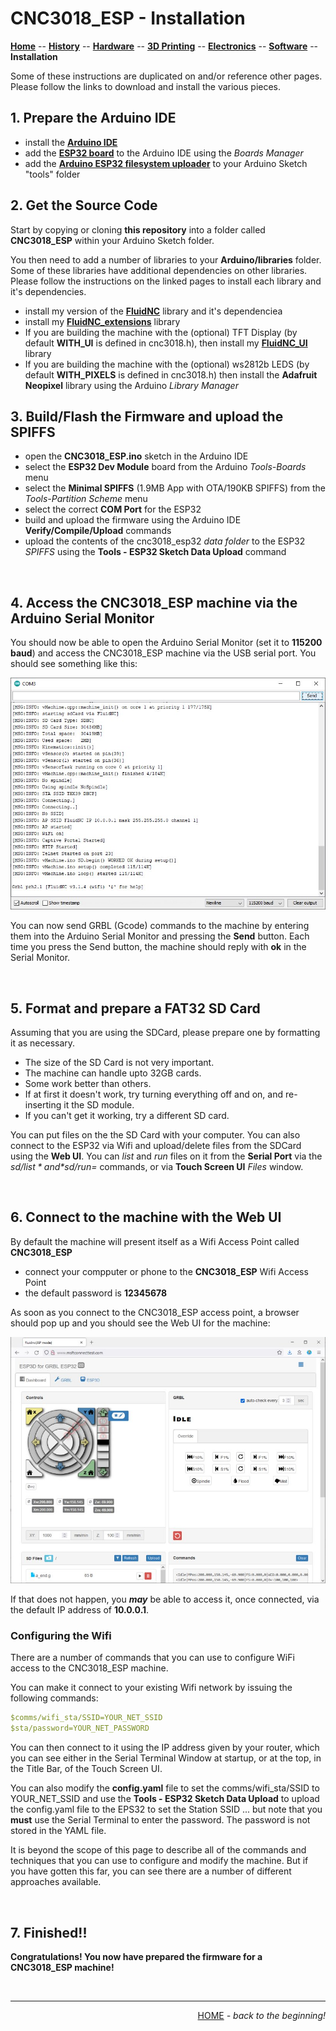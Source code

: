 # CNC3018_ESP - Installation

**[Home](readme.md)** --
**[History](history.md)** --
**[Hardware](hardware.md)** --
**[3D Printing](3dPrinting.md)** --
**[Electronics](electronics.md)** --
**[Software](software.md)** --
**Installation**

Some of these instructions are duplicated on and/or reference other pages.
Please follow the links to download and install the various pieces.

## 1. Prepare the Arduino IDE

- install the [**Arduino IDE**](https://www.arduino.cc/en/software)
- add the [**ESP32 board**](https://docs.espressif.com/projects/arduino-esp32/en/latest/installing.html)
to the Arduino IDE using the *Boards Manager*
- add the [**Arduino ESP32 filesystem uploader**](https://github.com/me-no-dev/arduino-esp32fs-plugin)
to your Arduino Sketch "tools" folder

## 2. Get the Source Code

Start by copying or cloning **this repository** into a folder called **CNC3018_ESP**
within your Arduino Sketch folder.

You then need to add a number of libraries to your **Arduino/libraries** folder.
Some of these libraries have additional dependencies on other libraries.
Please follow the instructions on the linked pages to install each library and it's dependencies.

- install my version of the [**FluidNC**](https://github.com/phorton1/Arduino-libraries-FluidNC) library and it's dependenciea
- install my [**FluidNC_extensions**](https://github.com/phorton1/Arduino-libraries-FluidNC_extensions) library
- If you are building the machine with the (optional) TFT Display
 (by default **WITH_UI** is defined in cnc3018.h),
 then install my [**FluidNC_UI**](https://github.com/phorton1/Arduino-libraries-FluidNC_UI) library
- If you are building the machine with the (optional) ws2812b LEDS
 (by default **WITH_PIXELS** is defined in cnc3018.h)
 then install the **Adafruit Neopixel** library using the Arduino *Library Manager*

## 3. Build/Flash the Firmware and upload the SPIFFS

- open the **CNC3018_ESP.ino** sketch in the Arduino IDE
- select the **ESP32 Dev Module** board from the Arduino *Tools-Boards* menu
- select the **Minimal SPIFFS** (1.9MB App with OTA/190KB SPIFFS) from the *Tools-Partition Scheme* menu
- select the correct **COM Port** for the ESP32
- build and upload the firmware using the Arduino IDE **Verify/Compile/Upload** commands
- upload the contents of the cnc3018_esp32 *data folder* to the ESP32 *SPIFFS* using the **Tools - ESP32 Sketch Data Upload** command

<br>

## 4. Access the CNC3018_ESP machine via the Arduino Serial Monitor

You should now be able to open the Arduino Serial Monitor (set it to **115200 baud**) and access the CNC3018_ESP machine
via the USB serial port.  You should see something like this:

![arduino_serial_monitor.jpg](images/arduino_serial_monitor.jpg)

You can now send GRBL (Gcode) commands to the machine by entering them into the
Arduino Serial Monitor and pressing the **Send** button.  Each time you press the
Send button, the machine should reply with **ok** in the Serial Monitor.

<br>

## 5. Format and prepare a FAT32 SD Card

Assuming that you are using the SDCard, please prepare one
by formatting it as necessary.

- The size of the SD Card is not very important.
- The machine can handle upto 32GB cards.
- Some work better than others.
- If at first it doesn't work, try turning everything off and
on, and re-inserting it the SD module.
- If you can't get it working, try a different SD card.

You can put files on the the SD Card with your computer. You can also
connect to the ESP32 via Wifi and upload/delete files from the SDCard
using the **Web UI**.   You can *list* and *run* files on it from the
**Serial Port** via the *$sd/list* and *$sd/run=* commands,
or via **Touch Screen UI** *Files* window.


<br>

## 6. Connect to the machine with the Web UI

By default the machine will present itself as a Wifi Access Point called **CNC3018_ESP**

- connect your compputer or phone to the **CNC3018_ESP** Wifi Access Point
- the default password is **12345678**

As soon as you connect to the CNC3018_ESP access point, a browser should pop up
and you should see the Web UI for the machine:

![FluidNC_WebUI.jpg](images/FluidNC_WebUI.jpg)

If that does not happen, you ***may*** be able to access it, once connected,
via the default IP address of **10.0.0.1**.


### Configuring the Wifi

There are a number of commands that you can use to configure
WiFi access to the CNC3018_ESP machine.

You can make it connect to your
existing Wifi network by issuing the following commands:

```yaml
$comms/wifi_sta/SSID=YOUR_NET_SSID
$sta/password=YOUR_NET_PASSWORD
```

You can then connect to it using the IP address given by your router,
which you can see either in the Serial Terminal Window at startup,
or at the top, in the Title Bar, of the Touch Screen UI.

You can also modify the **config.yaml** file to set the
comms/wifi_sta/SSID to YOUR_NET_SSID and use the
**Tools - ESP32 Sketch Data Upload**  to upload the config.yaml file to the
EPS32 to set the Station SSID ... but note that you **must**
use the Serial Terminal to enter the password.   The password
is not stored in the YAML file.


It is beyond the scope of this page to describe all of the commands
and techniques that you can use to configure and modify the machine.
But if you have gotten this far, you can see there
are a number of different approaches available.

<br>

## 7. Finished!!

**Congratulations!  You now have prepared the firmware for a CNC3018_ESP machine!**


<br>
<hr>
<div style="text-align: right">
<a href='readme.md'>HOME</a><i> - back to the beginning!</i>
</div>
